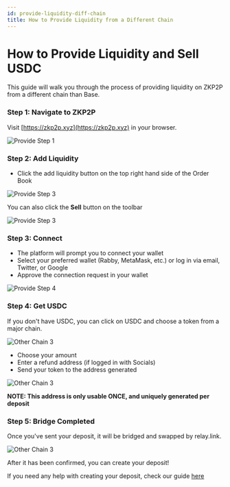 ```yaml
---
id: provide-liquidity-diff-chain
title: How to Provide Liquidity from a Different Chain
---
```


# How to Provide Liquidity and Sell USDC

This guide will walk you through the process of providing liquidity on ZKP2P from a different chain than Base.

### Step 1: Navigate to ZKP2P

Visit [https://zkp2p.xyz](https://zkp2p.xyz) in your browser.

![Provide Step 1](/img/provide-liquidity/ProvideStep1.avif)


### Step 2: Add Liquidity

- Click the add liquidity button on the top right hand side of the Order Book

![Provide Step 3](/img/provide-liquidity/ProvideStep3.png)


You can also click the **Sell** button on the toolbar 

![Provide Step 3](/img/provide-liquidity/ProvideStep3a.png)


### Step 3: Connect

- The platform will prompt you to connect your wallet  
- Select your preferred wallet (Rabby, MetaMask, etc.) or log in via email, Twitter, or Google  
- Approve the connection request in your wallet 

![Provide Step 4](/img/provide-liquidity/ProvideStep4.avif)

### Step 4: Get USDC

If you don't have USDC, you can click on USDC and choose a token from a major chain. 

![Other Chain 3](/img/provide-liquidity/OtherChain1.png)

- Choose your amount 
- Enter a refund address (if logged in with Socials)
- Send your token to the address generated

![Other Chain 3](/img/provide-liquidity/OtherChain2.png)

**NOTE: This address is only usable ONCE, and uniquely generated per deposit** 

### Step 5: Bridge Completed 

Once you've sent your deposit, it will be bridged and swapped by relay.link.

![Other Chain 3](/img/provide-liquidity/OtherChain3.png)

After it has been confirmed, you can create your deposit! 

If you need any help with creating your deposit, check our guide [here](provide-liquidity-sell-usdc.md)
